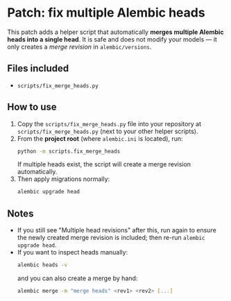 # Patch: fix multiple Alembic heads

This patch adds a helper script that automatically **merges multiple Alembic heads into a single head**.
It is safe and does not modify your models — it only creates a *merge revision* in `alembic/versions`.

## Files included
- `scripts/fix_merge_heads.py`

## How to use

1. Copy the `scripts/fix_merge_heads.py` file into your repository at `scripts/fix_merge_heads.py`
   (next to your other helper scripts).
2. From the **project root** (where `alembic.ini` is located), run:
   ```bash
   python -m scripts.fix_merge_heads
   ```
   If multiple heads exist, the script will create a merge revision automatically.
3. Then apply migrations normally:
   ```bash
   alembic upgrade head
   ```

## Notes
- If you still see "Multiple head revisions" after this, run again to ensure the newly created merge
  revision is included; then re-run `alembic upgrade head`.
- If you want to inspect heads manually:
  ```bash
  alembic heads -v
  ```
  and you can also create a merge by hand:
  ```bash
  alembic merge -m "merge heads" <rev1> <rev2> [...]
  ```

